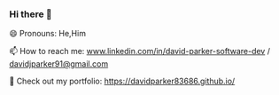### Hi there 👋

<!--
**davidparker83686/davidparker83686** is a ✨ _special_ ✨ repository because its `README.md` (this file) appears on your GitHub profile.

Here are some ideas to get you started:

- 🔭 I’m currently working on ...
- 🌱 I’m currently learning ...
- 👯 I’m looking to collaborate on ...
- 🤔 I’m looking for help with ...
- 💬 Ask me about ...
- 📫 How to reach me: ...
- 😄 Pronouns: ...
- ⚡ Fun fact: ...
-->
😄 Pronouns:
He,Him

📫 How to reach me:
www.linkedin.com/in/david-parker-software-dev
/
davidjparker91@gmail.com

📖 Check out my portfolio:
https://davidparker83686.github.io/
